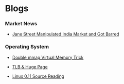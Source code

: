 # Blogs

### Market News

+ [Jane Street Manipulated India Market and Got Barred](/blogs/js_india)

### Operating System

+ [Double mmap Virtual Memory Trick](/blogs/double_mmap_trick)

+ [TLB & Huge Page](/blogs/tlb_hugepage)

+ [Linux 0.11 Source Reading](/blogs/linux_source_reading)